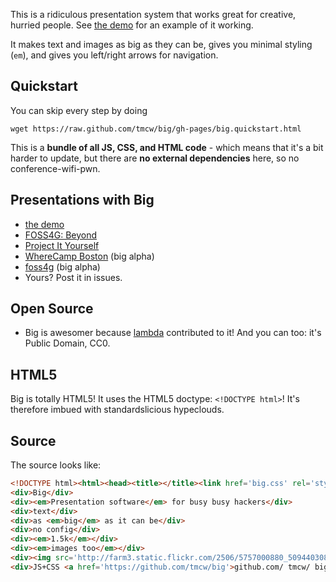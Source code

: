 This is a ridiculous presentation system that works great for
creative, hurried people. See [the demo](http://macwright.org/big)
for an example of it working.

It makes text and images as big as they can be, gives you minimal
styling (`em`), and gives you left/right arrows for navigation.

## Quickstart

You can skip every step by doing

    wget https://raw.github.com/tmcw/big/gh-pages/big.quickstart.html

This is a **bundle of all JS, CSS, and HTML code** - which means that it's
a bit harder to update, but there are **no external dependencies** here,
so no conference-wifi-pwn.

## Presentations with Big

* [the demo](http://macwright.org/big)
* [FOSS4G: Beyond](http://macwright.org/presentations/beyond/)
* [Project It Yourself](http://macwright.org/presentations/projections/#0)
* [WhereCamp Boston](http://macwright.org/presentations/wherecampboston/) (big alpha)
* [foss4g](http://macwright.org/presentations/foss4g/1.html) (big alpha)
* Yours? Post it in issues.

## Open Source

* Big is awesomer because [lambda](https://github.com/lambda) contributed to it! And you can too: it's Public Domain, CC0.

## HTML5

Big is totally HTML5! It uses the HTML5 doctype: `<!DOCTYPE html>`!
It's therefore imbued with standardslicious hypeclouds.

## Source

The source looks like:

```html
<!DOCTYPE html><html><head><title></title><link href='big.css' rel='stylesheet' type='text/css' /><script src='big.js'></script></head><body>
<div>Big</div>
<div><em>Presentation software</em> for busy busy hackers</div>
<div>text</div>
<div>as <em>big</em> as it can be</div>
<div>no config</div>
<div><em>1.5k</em></div>
<div><em>images too</em></div>
<div><img src='http://farm3.static.flickr.com/2506/5757000880_509440308e_z.jpg' /></div>
<div>JS+CSS <a href='https://github.com/tmcw/big'>github.com/ tmcw/ big</a></div>
```
